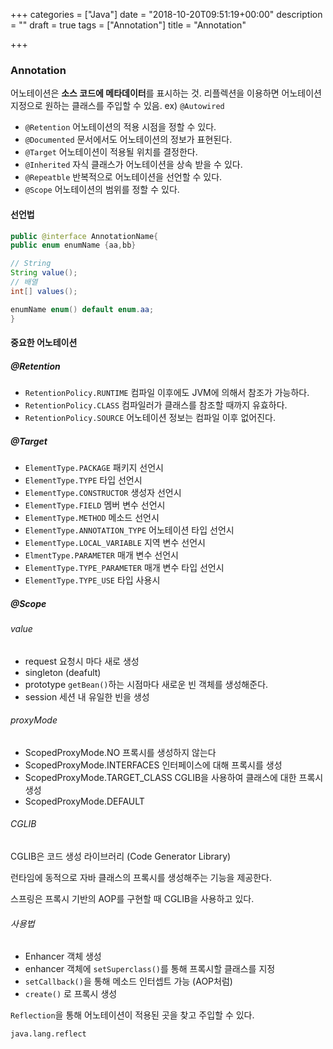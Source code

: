+++
categories = ["Java"]
date = "2018-10-20T09:51:19+00:00"
description = ""
draft = true
tags = ["Annotation"]
title = "Annotation"

+++
### Annotation

어노테이션은 **소스 코드에 메타데이터**를 표시하는 것. 리플렉션을 이용하면 어노테이션 지정으로 원하는 클래스를 주입할 수 있음. ex) `@Autowired`

* `@Retention` 어노테이션의 적용 시점을 정할 수 있다.
* `@Documented` 문서에서도 어노테이션의 정보가 표현된다.
* `@Target` 어노테이션이 적용될 위치를 결정한다.
* `@Inherited` 자식 클래스가 어노테이션을 상속 받을 수 있다.
* `@Repeatble` 반복적으로 어노테이션을 선언할 수 있다.
* `@Scope` 어노테이션의 범위를 정할 수 있다.

#### 선언법

```java
public @interface AnnotationName{
public enum enumName {aa,bb}

// String
String value();
// 배열
int[] values();

enumName enum() default enum.aa;
}
```

#### 중요한 어노테이션

##### @Retention

* `RetentionPolicy.RUNTIME` 컴파일 이후에도 JVM에 의해서 참조가 가능하다.
* `RetentionPolicy.CLASS` 컴파일러가 클래스를 참조할 때까지 유효하다.
* `RetentionPolicy.SOURCE` 어노테이션 정보는 컴파일 이후 없어진다.

##### @Target

* `ElementType.PACKAGE` 패키지 선언시
* `ElementType.TYPE` 타입 선언시
* `ElementType.CONSTRUCTOR` 생성자 선언시
* `ElementType.FIELD` 멤버 변수 선언시
* `ElementType.METHOD` 메소드 선언시
* `ElementType.ANNOTATION_TYPE` 어노테이션 타입 선언시
* `ElementType.LOCAL_VARIABLE` 지역 변수 선언시
* `ElmentType.PARAMETER` 매개 변수 선언시
* `ElementType.TYPE_PARAMETER` 매개 변수 타입 선언시
* `ElementType.TYPE_USE` 타입 사용시

##### @Scope

###### value

* request 요청시 마다 새로 생성
* singleton (deafult)
* prototype `getBean()`하는 시점마다 새로운 빈 객체를 생성해준다.
* session 세션 내 유일한 빈을 생성

###### proxyMode

* ScopedProxyMode.NO 프록시를 생성하지 않는다
* ScopedProxyMode.INTERFACES 인터페이스에 대해 프록시를 생성
* ScopedProxyMode.TARGET_CLASS CGLIB을 사용하여 클래스에 대한 프록시 생성
* ScopedProxyMode.DEFAULT

###### CGLIB

CGLIB은 코드 생성 라이브러리 (Code Generator Library)

런타임에 동적으로 자바 클래스의 프록시를 생성해주는 기능을 제공한다.

스프링은 프록시 기반의 AOP를 구현할 때 CGLIB을 사용하고 있다.

###### 사용법

* Enhancer 객체 생성
* enhancer 객체에 `setSuperclass()`를 통해 프록시할 클래스를 지정
* `setCallback()`을 통해 메소드 인터셉트 가능 (AOP처럼) 
* `create()` 로 프록시 생성

`Reflection`을 통해 어노테이션이 적용된 곳을 찾고 주입할 수 있다.

`java.lang.reflect`